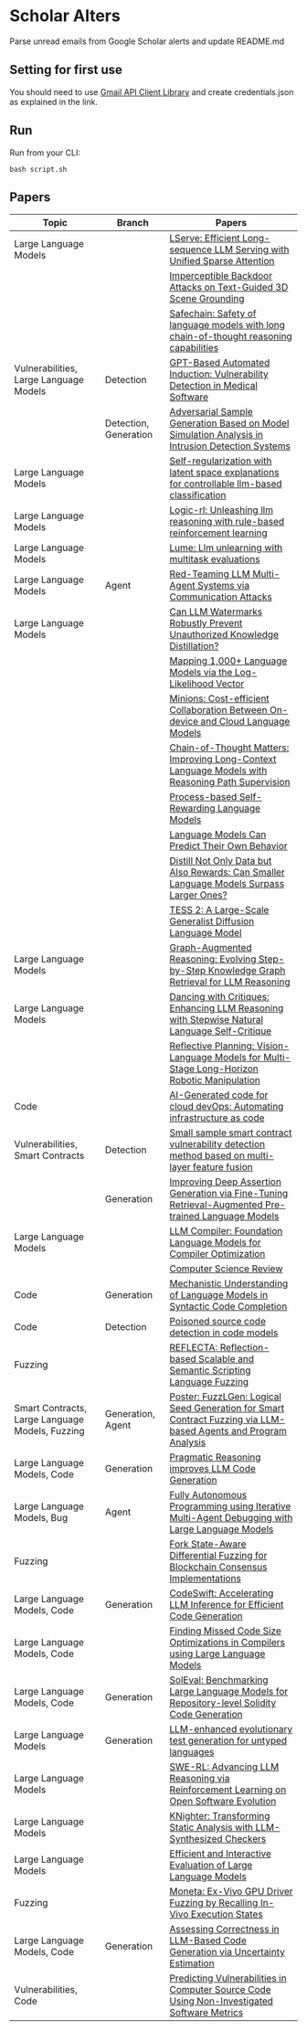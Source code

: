 # Scholar Alters
Parse unread emails from Google Scholar alerts and update README.md

## Setting for first use
You should need to use [Gmail API Client Library](https://developers.google.com/gmail/api/quickstart/python) and create
credentials.json as explained in the link.

## Run
Run from your CLI:
```
bash script.sh
```
## Papers

| Topic | Branch | Papers |
| --- | --- | --- |
| Large Language Models |  | [LServe: Efficient Long-sequence LLM Serving with Unified Sparse Attention](https://scholar.google.com/scholar_url?url=https://arxiv.org/pdf/2502.14866%3F&hl=en&sa=X&d=15664006594860475276&ei=RZDbZ6yNOJGu6rQP96u16Qo&scisig=AFWwaeYz5XhtIZXaHxxrx6sNKSYk&oi=scholaralrt&hist=apJ4fD8AAAAJ:4513401344136555010:AFWwaea8pA4W9ESmXpw9yvMxc7-7&html=&pos=0&folt=rel) |
|  |  | [Imperceptible Backdoor Attacks on Text-Guided 3D Scene Grounding](https://scholar.google.com/scholar_url?url=https://ieeexplore.ieee.org/abstract/document/10891607/&hl=en&sa=X&d=15631879208678090546&ei=RZDbZ6yNOJGu6rQP96u16Qo&scisig=AFWwaeb2vVVPMT4s6XsyqzH_994B&oi=scholaralrt&hist=apJ4fD8AAAAJ:4513401344136555010:AFWwaea8pA4W9ESmXpw9yvMxc7-7&html=&pos=1&folt=rel) |
|  |  | [Safechain: Safety of language models with long chain-of-thought reasoning capabilities](https://scholar.google.com/scholar_url?url=https://arxiv.org/pdf/2502.12025%3F&hl=en&sa=X&d=11794055058332912936&ei=RZDbZ6yNOJGu6rQP96u16Qo&scisig=AFWwaeZIkep8RWr0oJ-gto7S9nZK&oi=scholaralrt&hist=apJ4fD8AAAAJ:4513401344136555010:AFWwaea8pA4W9ESmXpw9yvMxc7-7&html=&pos=2&folt=rel) |
| Vulnerabilities, Large Language Models | Detection | [GPT-Based Automated Induction: Vulnerability Detection in Medical Software](https://scholar.google.com/scholar_url?url=https://ieeexplore.ieee.org/abstract/document/10899829/&hl=en&sa=X&d=4257828238536637457&ei=RZDbZ6yNOJGu6rQP96u16Qo&scisig=AFWwaebLUMgz30_kE6q-kcisdZTu&oi=scholaralrt&hist=apJ4fD8AAAAJ:4513401344136555010:AFWwaea8pA4W9ESmXpw9yvMxc7-7&html=&pos=3&folt=rel) |
|  | Detection, Generation | [Adversarial Sample Generation Based on Model Simulation Analysis in Intrusion Detection Systems](https://scholar.google.com/scholar_url?url=https://www.mdpi.com/2079-9292/14/5/870&hl=en&sa=X&d=14677941750205145749&ei=RZDbZ6yNOJGu6rQP96u16Qo&scisig=AFWwaeb2l7KoMtz9Rk6j0b_v_eqU&oi=scholaralrt&hist=apJ4fD8AAAAJ:4513401344136555010:AFWwaea8pA4W9ESmXpw9yvMxc7-7&html=&pos=4&folt=rel) |
| Large Language Models |  | [Self-regularization with latent space explanations for controllable llm-based classification](https://scholar.google.com/scholar_url?url=https://arxiv.org/pdf/2502.14133&hl=en&sa=X&d=4757495942301661489&ei=RZDbZ6yNOJGu6rQP96u16Qo&scisig=AFWwaeY4_J4wOHv0aBKN7bjXACSi&oi=scholaralrt&hist=apJ4fD8AAAAJ:4513401344136555010:AFWwaea8pA4W9ESmXpw9yvMxc7-7&html=&pos=5&folt=rel) |
| Large Language Models |  | [Logic-rl: Unleashing llm reasoning with rule-based reinforcement learning](https://scholar.google.com/scholar_url?url=https://arxiv.org/pdf/2502.14768&hl=en&sa=X&d=11806421076571041592&ei=RZDbZ6yNOJGu6rQP96u16Qo&scisig=AFWwaeZNJUBzVDx4LJM6wPl4G0un&oi=scholaralrt&hist=apJ4fD8AAAAJ:4513401344136555010:AFWwaea8pA4W9ESmXpw9yvMxc7-7&html=&pos=6&folt=rel) |
| Large Language Models |  | [Lume: Llm unlearning with multitask evaluations](https://scholar.google.com/scholar_url?url=https://arxiv.org/pdf/2502.15097&hl=en&sa=X&d=15431032367192817700&ei=RZDbZ6yNOJGu6rQP96u16Qo&scisig=AFWwaeYrLEcIffndgl1M7o1B_0a5&oi=scholaralrt&hist=apJ4fD8AAAAJ:4513401344136555010:AFWwaea8pA4W9ESmXpw9yvMxc7-7&html=&pos=7&folt=rel) |
| Large Language Models | Agent | [Red-Teaming LLM Multi-Agent Systems via Communication Attacks](https://scholar.google.com/scholar_url?url=https://arxiv.org/pdf/2502.14847&hl=en&sa=X&d=4575843784399184237&ei=RZDbZ6yNOJGu6rQP96u16Qo&scisig=AFWwaebRRgkSW7o0WE8Wa_tm7jBC&oi=scholaralrt&hist=apJ4fD8AAAAJ:4513401344136555010:AFWwaea8pA4W9ESmXpw9yvMxc7-7&html=&pos=8&folt=rel) |
| Large Language Models |  | [Can LLM Watermarks Robustly Prevent Unauthorized Knowledge Distillation?](https://scholar.google.com/scholar_url?url=https://arxiv.org/pdf/2502.11598&hl=en&sa=X&d=12264103332853854678&ei=RZDbZ6yNOJGu6rQP96u16Qo&scisig=AFWwaeZ9XviGOEemzrPnk9_AhBxL&oi=scholaralrt&hist=apJ4fD8AAAAJ:4513401344136555010:AFWwaea8pA4W9ESmXpw9yvMxc7-7&html=&pos=9&folt=rel) |
|  |  | [Mapping 1,000+ Language Models via the Log-Likelihood Vector](https://scholar.google.com/scholar_url?url=https://arxiv.org/pdf/2502.16173&hl=en&sa=X&d=1172765274563837678&ei=RZDbZ8eONfCj6rQPiOC_-A8&scisig=AFWwaeZTv7upoMviITq65L9yzqfB&oi=scholaralrt&hist=apJ4fD8AAAAJ:3096313017463695374:AFWwaeb8R4GEV1B4xk_Cz2b6H7gj&html=&pos=0&folt=rel) |
|  |  | [Minions: Cost-efficient Collaboration Between On-device and Cloud Language Models](https://scholar.google.com/scholar_url?url=https://arxiv.org/pdf/2502.15964&hl=en&sa=X&d=9683035044090951544&ei=RZDbZ8eONfCj6rQPiOC_-A8&scisig=AFWwaeaw3_fDH9NhBejdO8K5wsfH&oi=scholaralrt&hist=apJ4fD8AAAAJ:3096313017463695374:AFWwaeb8R4GEV1B4xk_Cz2b6H7gj&html=&pos=1&folt=rel) |
|  |  | [Chain-of-Thought Matters: Improving Long-Context Language Models with Reasoning Path Supervision](https://scholar.google.com/scholar_url?url=https://arxiv.org/pdf/2502.20790&hl=en&sa=X&d=15555072442700286297&ei=RZDbZ8eONfCj6rQPiOC_-A8&scisig=AFWwaebsBDLwA9frPKCINS5aODkL&oi=scholaralrt&hist=apJ4fD8AAAAJ:3096313017463695374:AFWwaeb8R4GEV1B4xk_Cz2b6H7gj&html=&pos=2&folt=rel) |
|  |  | [Process-based Self-Rewarding Language Models](https://scholar.google.com/scholar_url?url=https://arxiv.org/pdf/2503.03746&hl=en&sa=X&d=9535134590722729967&ei=RZDbZ8eONfCj6rQPiOC_-A8&scisig=AFWwaeYmBjvjsP_YEsr1ofmAH2_n&oi=scholaralrt&hist=apJ4fD8AAAAJ:3096313017463695374:AFWwaeb8R4GEV1B4xk_Cz2b6H7gj&html=&pos=3&folt=rel) |
|  |  | [Language Models Can Predict Their Own Behavior](https://scholar.google.com/scholar_url?url=https://arxiv.org/pdf/2502.13329&hl=en&sa=X&d=15514504307712566951&ei=RZDbZ8eONfCj6rQPiOC_-A8&scisig=AFWwaebsBF3m-dOwUfEoW7VuVtXb&oi=scholaralrt&hist=apJ4fD8AAAAJ:3096313017463695374:AFWwaeb8R4GEV1B4xk_Cz2b6H7gj&html=&pos=4&folt=rel) |
|  |  | [Distill Not Only Data but Also Rewards: Can Smaller Language Models Surpass Larger Ones?](https://scholar.google.com/scholar_url?url=https://arxiv.org/pdf/2502.19557&hl=en&sa=X&d=12438440425156467205&ei=RZDbZ8eONfCj6rQPiOC_-A8&scisig=AFWwaeZ-M5iqzVfklEqAxg19PnsO&oi=scholaralrt&hist=apJ4fD8AAAAJ:3096313017463695374:AFWwaeb8R4GEV1B4xk_Cz2b6H7gj&html=&pos=5&folt=rel) |
|  |  | [TESS 2: A Large-Scale Generalist Diffusion Language Model](https://scholar.google.com/scholar_url?url=https://arxiv.org/pdf/2502.13917%3F&hl=en&sa=X&d=1855260706280837543&ei=RZDbZ8eONfCj6rQPiOC_-A8&scisig=AFWwaeZ-HiKumWKVlqKpcJBDV9eE&oi=scholaralrt&hist=apJ4fD8AAAAJ:3096313017463695374:AFWwaeb8R4GEV1B4xk_Cz2b6H7gj&html=&pos=6&folt=rel) |
| Large Language Models |  | [Graph-Augmented Reasoning: Evolving Step-by-Step Knowledge Graph Retrieval for LLM Reasoning](https://scholar.google.com/scholar_url?url=https://arxiv.org/pdf/2503.01642&hl=en&sa=X&d=14568014839624178945&ei=RZDbZ8eONfCj6rQPiOC_-A8&scisig=AFWwaeZXCM0_kavqMkjD18ZX17c0&oi=scholaralrt&hist=apJ4fD8AAAAJ:3096313017463695374:AFWwaeb8R4GEV1B4xk_Cz2b6H7gj&html=&pos=7&folt=rel) |
| Large Language Models |  | [Dancing with Critiques: Enhancing LLM Reasoning with Stepwise Natural Language Self-Critique](https://scholar.google.com/scholar_url?url=https://www.researchgate.net/profile/Jiahao-Xu-18/publication/389864892_Dancing_with_Critiques_Enhancing_LLM_Reasoning_with_Stepwise_Natural_Language_Self-Critique/links/67d53319e62c604a0dd9bb3f/Dancing-with-Critiques-Enhancing-LLM-Reasoning-with-Stepwise-Natural-Language-Self-Critique.pdf&hl=en&sa=X&d=14392526401291100925&ei=RZDbZ8eONfCj6rQPiOC_-A8&scisig=AFWwaeZyiz58wslhRQxVTHSTvLy3&oi=scholaralrt&hist=apJ4fD8AAAAJ:3096313017463695374:AFWwaeb8R4GEV1B4xk_Cz2b6H7gj&html=&pos=8&folt=rel) |
|  |  | [Reflective Planning: Vision-Language Models for Multi-Stage Long-Horizon Robotic Manipulation](https://scholar.google.com/scholar_url?url=https://arxiv.org/pdf/2502.16707&hl=en&sa=X&d=9962992784011623356&ei=RZDbZ8eONfCj6rQPiOC_-A8&scisig=AFWwaeaAv-DpJGso5IwaV2hHNzIv&oi=scholaralrt&hist=apJ4fD8AAAAJ:3096313017463695374:AFWwaeb8R4GEV1B4xk_Cz2b6H7gj&html=&pos=9&folt=rel) |
| Code |  | [AI-Generated code for cloud devOps: Automating infrastructure as code](https://scholar.google.com/scholar_url?url=https://www.researchgate.net/profile/Dhruvitkumar-Talati/publication/389880051_AI-Generated_code_for_cloud_devOps_Automating_infrastructure_as_code/links/67d5c4c6be849d39d67a904c/AI-Generated-code-for-cloud-devOps-Automating-infrastructure-as-code.pdf&hl=en&sa=X&d=538010850182640047&ei=RZDbZ9zeNoC96rQPqJDrkQY&scisig=AFWwaeb-3Ul1sEWm2pO8hVrgkelG&oi=scholaralrt&hist=apJ4fD8AAAAJ:4465730527138788254:AFWwaebhnVuF-27TSh32-dm_KGTR&html=&pos=0&folt=cit) |
| Vulnerabilities, Smart Contracts | Detection | [Small sample smart contract vulnerability detection method based on multi-layer feature fusion](https://scholar.google.com/scholar_url?url=https://link.springer.com/article/10.1007/s40747-025-01782-3&hl=en&sa=X&d=9070163655454212135&ei=RZDbZ4uwO-OO6rQPqfLkuQg&scisig=AFWwaebHz4RVDViMhZrB1X8ahfTv&oi=scholaralrt&hist=apJ4fD8AAAAJ:6234092987365270793:AFWwaeZHIN6aK_iU38VPuuMoYcVu&html=&pos=0&folt=rel) |
|  | Generation | [Improving Deep Assertion Generation via Fine-Tuning Retrieval-Augmented Pre-trained Language Models](https://scholar.google.com/scholar_url?url=https://dl.acm.org/doi/pdf/10.1145/3721128&hl=en&sa=X&d=7994025115950886329&ei=RZDbZ4uwO-OO6rQPqfLkuQg&scisig=AFWwaebGza7bXsWUQ2XMouPDx_vl&oi=scholaralrt&hist=apJ4fD8AAAAJ:6234092987365270793:AFWwaeZHIN6aK_iU38VPuuMoYcVu&html=&pos=1&folt=rel) |
| Large Language Models |  | [LLM Compiler: Foundation Language Models for Compiler Optimization](https://scholar.google.com/scholar_url?url=https://dl.acm.org/doi/pdf/10.1145/3708493.3712691&hl=en&sa=X&d=15248179687375146706&ei=RZDbZ4uwO-OO6rQPqfLkuQg&scisig=AFWwaeaQLmVGmhuYPirTSRdIm2C5&oi=scholaralrt&hist=apJ4fD8AAAAJ:6234092987365270793:AFWwaeZHIN6aK_iU38VPuuMoYcVu&html=&pos=2&folt=rel) |
|  |  | [Computer Science Review](https://scholar.google.com/scholar_url?url=https://www.researchgate.net/profile/Goerkem-Giray-2/publication/389867008_Characterising_harmful_API_uses_and_repair_techniques_Insights_from_a_systematic_review/links/67d5397ee62c604a0dd9bdea/Characterising-harmful-API-uses-and-repair-techniques-Insights-from-a-systematic-review.pdf&hl=en&sa=X&d=38162900978530351&ei=RZDbZ4z6OZ-_6rQP9pm80AE&scisig=AFWwaebWDCPYDRl_HMNFcljc1MV1&oi=scholaralrt&hist=apJ4fD8AAAAJ:5778505219825515303:AFWwaeaDDOggOneW-z6K3HLjAzuP&html=&pos=0&folt=cit) |
| Code | Generation | [Mechanistic Understanding of Language Models in Syntactic Code Completion](https://scholar.google.com/scholar_url?url=https://arxiv.org/pdf/2502.18499&hl=en&sa=X&d=16766167717063467915&ei=RZDbZ-7wPI-j6rQP872FuQ0&scisig=AFWwaeZXFo3QPd08t686n6v36dI4&oi=scholaralrt&hist=apJ4fD8AAAAJ:8900472388513427833:AFWwaeZM7Y6I9R2ROVLnk31jdyVz&html=&pos=0&folt=rel) |
| Code | Detection | [Poisoned source code detection in code models](https://scholar.google.com/scholar_url?url=https://arxiv.org/pdf/2502.13459&hl=en&sa=X&d=6875396652207410319&ei=RZDbZ-7wPI-j6rQP872FuQ0&scisig=AFWwaeZ_hcNzoEiXth4lEVB3Rdg4&oi=scholaralrt&hist=apJ4fD8AAAAJ:8900472388513427833:AFWwaeZM7Y6I9R2ROVLnk31jdyVz&html=&pos=1&folt=rel) |
| Fuzzing |  | [REFLECTA: Reflection-based Scalable and Semantic Scripting Language Fuzzing](https://scholar.google.com/scholar_url?url=https://nebelwelt.net/publications/files/25AsiaCCS.pdf&hl=en&sa=X&d=4212490224602162326&ei=RZDbZ-7wPI-j6rQP872FuQ0&scisig=AFWwaeYwLqCscLO_LxY8j6LmOli-&oi=scholaralrt&hist=apJ4fD8AAAAJ:8900472388513427833:AFWwaeZM7Y6I9R2ROVLnk31jdyVz&html=&pos=2&folt=rel) |
| Smart Contracts, Large Language Models, Fuzzing | Generation, Agent | [Poster: FuzzLGen: Logical Seed Generation for Smart Contract Fuzzing via LLM-based Agents and Program Analysis](https://scholar.google.com/scholar_url?url=https://www.ndss-symposium.org/wp-content/uploads/2025-poster-23.pdf&hl=en&sa=X&d=16053450712575666137&ei=RZDbZ-7wPI-j6rQP872FuQ0&scisig=AFWwaeY0MIVvxTjziPH4D5in5TpN&oi=scholaralrt&hist=apJ4fD8AAAAJ:8900472388513427833:AFWwaeZM7Y6I9R2ROVLnk31jdyVz&html=&pos=4&folt=rel) |
| Large Language Models, Code | Generation | [Pragmatic Reasoning improves LLM Code Generation](https://scholar.google.com/scholar_url?url=https://arxiv.org/pdf/2502.15835&hl=en&sa=X&d=6927995321596801340&ei=RZDbZ-7wPI-j6rQP872FuQ0&scisig=AFWwaebpCZ-l4eJjTQ3XaxQi2c08&oi=scholaralrt&hist=apJ4fD8AAAAJ:8900472388513427833:AFWwaeZM7Y6I9R2ROVLnk31jdyVz&html=&pos=5&folt=rel) |
| Large Language Models, Bug | Agent | [Fully Autonomous Programming using Iterative Multi-Agent Debugging with Large Language Models](https://scholar.google.com/scholar_url?url=https://dl.acm.org/doi/pdf/10.1145/3719351&hl=en&sa=X&d=14886956962007206250&ei=RZDbZ-7wPI-j6rQP872FuQ0&scisig=AFWwaeY7OYiGi7vaZtjP_oFCIOEe&oi=scholaralrt&hist=apJ4fD8AAAAJ:8900472388513427833:AFWwaeZM7Y6I9R2ROVLnk31jdyVz&html=&pos=6&folt=rel) |
| Fuzzing |  | [Fork State-Aware Differential Fuzzing for Blockchain Consensus Implementations](https://scholar.google.com/scholar_url?url=https://softsec.kaist.ac.kr/~sangkilc/papers/kim-icse25.pdf&hl=en&sa=X&d=1159190808292938384&ei=RZDbZ-7wPI-j6rQP872FuQ0&scisig=AFWwaebAILOPL0j40YsdnjR0urVT&oi=scholaralrt&hist=apJ4fD8AAAAJ:8900472388513427833:AFWwaeZM7Y6I9R2ROVLnk31jdyVz&html=&pos=7&folt=rel) |
| Large Language Models, Code | Generation | [CodeSwift: Accelerating LLM Inference for Efficient Code Generation](https://scholar.google.com/scholar_url?url=https://arxiv.org/pdf/2502.17139&hl=en&sa=X&d=12309021167084800557&ei=RZDbZ-7wPI-j6rQP872FuQ0&scisig=AFWwaebM1YnN4NurSD2BsoIiHS26&oi=scholaralrt&hist=apJ4fD8AAAAJ:8900472388513427833:AFWwaeZM7Y6I9R2ROVLnk31jdyVz&html=&pos=8&folt=rel) |
| Large Language Models, Code |  | [Finding Missed Code Size Optimizations in Compilers using Large Language Models](https://scholar.google.com/scholar_url?url=https://dl.acm.org/doi/pdf/10.1145/3708493.3712686&hl=en&sa=X&d=12644704441073603186&ei=RZDbZ-7wPI-j6rQP872FuQ0&scisig=AFWwaebmDjw0vkGLQNvf3JLizzLp&oi=scholaralrt&hist=apJ4fD8AAAAJ:8900472388513427833:AFWwaeZM7Y6I9R2ROVLnk31jdyVz&html=&pos=9&folt=rel) |
| Large Language Models, Code | Generation | [SolEval: Benchmarking Large Language Models for Repository-level Solidity Code Generation](https://scholar.google.com/scholar_url?url=https://arxiv.org/pdf/2502.18793&hl=en&sa=X&d=18108558928985012184&ei=RpDbZ8r5BYC96rQPqJDrkQY&scisig=AFWwaeYB8M09Myp3zooUoYE61pwf&oi=scholaralrt&hist=apJ4fD8AAAAJ:11631047573362457156:AFWwaeYhbBKL65h4pzyKCNru3s-R&html=&pos=0&folt=rel) |
| Large Language Models | Generation | [LLM-enhanced evolutionary test generation for untyped languages](https://scholar.google.com/scholar_url?url=https://link.springer.com/article/10.1007/s10515-025-00496-7&hl=en&sa=X&d=5209764566405071124&ei=RpDbZ8r5BYC96rQPqJDrkQY&scisig=AFWwaeZZcNNRu-1nh6WZ8bsL9w5L&oi=scholaralrt&hist=apJ4fD8AAAAJ:11631047573362457156:AFWwaeYhbBKL65h4pzyKCNru3s-R&html=&pos=1&folt=rel) |
| Large Language Models |  | [SWE-RL: Advancing LLM Reasoning via Reinforcement Learning on Open Software Evolution](https://scholar.google.com/scholar_url?url=https://arxiv.org/pdf/2502.18449&hl=en&sa=X&d=1711375529222221971&ei=RpDbZ8r5BYC96rQPqJDrkQY&scisig=AFWwaeavh1KD65WcmHgHtnD4-4_C&oi=scholaralrt&hist=apJ4fD8AAAAJ:11631047573362457156:AFWwaeYhbBKL65h4pzyKCNru3s-R&html=&pos=2&folt=rel) |
| Large Language Models |  | [KNighter: Transforming Static Analysis with LLM-Synthesized Checkers](https://scholar.google.com/scholar_url?url=https://arxiv.org/pdf/2503.09002&hl=vi&sa=X&d=15643934552074292819&ei=RpDbZ7H3CJ-_6rQP9pm80AE&scisig=AFWwaeb6V7qERn3_LuvEYvObZk8F&oi=scholaralrt&hist=apJ4fD8AAAAJ:16065687014273664109:AFWwaeYpvD7V4gPm0ywHhNT6YvSk&html=&pos=0&folt=rel) |
| Large Language Models |  | [Efficient and Interactive Evaluation of Large Language Models](https://scholar.google.com/scholar_url?url=https://pergamos.lib.uoa.gr/uoa/dl/object/3471407/file.pdf&hl=en&sa=X&d=8012090218204672379&ei=RpDbZ6WuCuOO6rQPqfLkuQg&scisig=AFWwaeYwQl5DcWq-FWTsDDKM1GHk&oi=scholaralrt&hist=apJ4fD8AAAAJ:16237994392044955269:AFWwaebaLgrVcMkfKx1Gjt1mqPQn&html=&pos=0&folt=cit) |
| Fuzzing |  | [Moneta: Ex-Vivo GPU Driver Fuzzing by Recalling In-Vivo Execution States](https://scholar.google.com/scholar_url?url=https://www.ndss-symposium.org/wp-content/uploads/2025-218-paper.pdf&hl=en&sa=X&d=4536160784874836119&ei=RpDbZ7nKAaOD6rQP5a732AM&scisig=AFWwaeZSpFxKVjEvBs8doewhVJqc&oi=scholaralrt&hist=apJ4fD8AAAAJ:11137134570824175991:AFWwaeZJgvZkFmSwNlRigHvrI7d8&html=&pos=0&folt=rel) |
| Large Language Models, Code | Generation | [Assessing Correctness in LLM-Based Code Generation via Uncertainty Estimation](https://scholar.google.com/scholar_url?url=https://arxiv.org/pdf/2502.11620&hl=vi&sa=X&d=14560493479388924450&ei=RpDbZ-WAA5uw6rQP69m7uAo&scisig=AFWwaeb4PEjPl8aeAkPacMwePWtQ&oi=scholaralrt&hist=apJ4fD8AAAAJ:11355862984917483435:AFWwaeZvT_NNWQMu4_zZrEW644gW&html=&pos=0&folt=rel) |
| Vulnerabilities, Code |  | [Predicting Vulnerabilities in Computer Source Code Using Non-Investigated Software Metrics](https://scholar.google.com/scholar_url?url=https://link.springer.com/article/10.1007/s11219-025-09715-6&hl=en&sa=X&d=7039013015737457832&ei=RpDbZ--9B5Gu6rQP96u16Qo&scisig=AFWwaebwAuxxQdg84wh-VrGC-ZIr&oi=scholaralrt&hist=apJ4fD8AAAAJ:15725322226479601129:AFWwaeYp-8wbw5OHTjoCHLP43E0V&html=&pos=0&folt=rel) |
